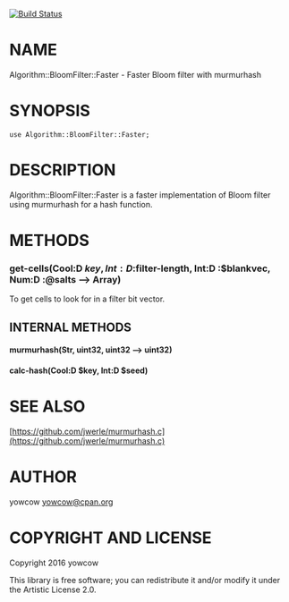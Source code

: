 [![Build Status](https://travis-ci.org/yowcow/p6-Algorithm-BloomFilter-Faster.svg?branch=master)](https://travis-ci.org/yowcow/p6-Algorithm-BloomFilter-Faster)

NAME
====

Algorithm::BloomFilter::Faster - Faster Bloom filter with murmurhash

SYNOPSIS
========

    use Algorithm::BloomFilter::Faster;

DESCRIPTION
===========

Algorithm::BloomFilter::Faster is a faster implementation of Bloom filter using murmurhash for a hash function.

METHODS
=======

### get-cells(Cool:D $key, Int:D :$filter-length, Int:D :$blankvec, Num:D :@salts --> Array)

To get cells to look for in a filter bit vector.

INTERNAL METHODS
----------------

#### murmurhash(Str, uint32, uint32 --> uint32)

#### calc-hash(Cool:D $key, Int:D $seed)

SEE ALSO
========

[https://github.com/jwerle/murmurhash.c](https://github.com/jwerle/murmurhash.c)

AUTHOR
======

yowcow <yowcow@cpan.org>

COPYRIGHT AND LICENSE
=====================

Copyright 2016 yowcow

This library is free software; you can redistribute it and/or modify it under the Artistic License 2.0.

